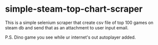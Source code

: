 # simple-steam-top-chart-scraper

This is a simple selenium scraper that create csv file of top 100 games on steam db and send that as an attachment to user input email.


P.S. Dino game you see while ur internet's out autoplayer added. 
